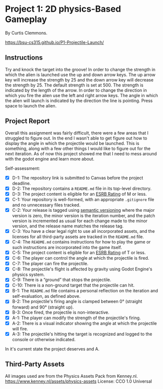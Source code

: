 # Project 1: 2D physics-Based Gameplay

By Curtis Clemmons.

https://bsu-cs315.github.io/P1-Projectile-Launch/

## Instructions
Try and knock the target into the groove!
In order to change the strength in which the alien is launched use the up and down arrow keys.
The up arrow key will increase the strength by 25 and the down arrow key will decrease the
strength by 25. The default strength is set at 500. The strength is indicated by the length of the arrow.
In order to change the direction in which you fire the alien use the left and right arrow keys. The angle in which the alien will launch is indicated by the direction the line is pointing. Press space to launch the alien.

## Project Report

Overall this assignment was fairly difficult, there were a few areas that I struggled to
figure out. In the end I wasn't able to get figure out how to display the angle in which 
the projectile would be launched. This is something, along with a few other things I would 
like to figure out for the next iteration. As of now this project showed me that I need to
mess around with the godot engine and learn more about.


Self-assessment:
 - [x] D-1: The repository link is submitted to Canvas before the project deadline.
 - [x] D-2: The repository contains a <code>README.md</code> file in its top-level directory.
 - [x] D-3: The project content is eligible for an <a href="https://www.esrb.org/ratings-guide/">ESRB Rating</a> of M or less.
 - [x] C-1: Your repository is well-formed, with an appropriate <code>.gitignore</code> file and no unnecessary files tracked.
 - [x] C-2: Your release is tagged using <a href="https://semver.org/">semantic versioning</a> where the major version is zero, the minor version is the iteration number, and the patch version is incremented as usual for each change made to the minor version, and the release name matches the release tag.
 - [x] C-3: You have a clear legal right to use all incorporated assets, and the licenses for all third-party assets are tracked in the <code>README.md</code> file.
 - [x] C-4: The <code>README.md</code> contains instructions for how to play the game or such instructions are incorporated into the game itself.
 - [x] C-5: The project content is eligible for an <a href="https://www.esrb.org/ratings-guide/">ESRB Rating</a> of T or less.
 - [x] C-6: The player can control the angle at which the projectile is fired.
 - [x] C-7: The player can fire the projectile.
 - [x] C-8: The projectile's flight is affected by gravity using Godot Engine's physics system.
 - [x] C-9: There is a &ldquo;ground&rdquo; that stops the projectile.
 - [x] C-10: There is a non-ground target that the projectile can hit.
 - [x] B-1: The <code>README.md</code> file contains a personal reflection on the iteration and self-evaluation, as defined above.
 - [x] B-2: The projectile's firing angle is clamped between 0&deg; (straight forward) and 90&deg; (straight up).
 - [x] B-3: Once fired, the projectile is non-interactive.
 - [x] A-1: The player can modify the strength of the projectile's firing.
 - [x] A-2: There is a visual indicator showing the angle at which the projectile will fire.
 - [x] A-3: The projectile's hitting the target is recognized and logged to the console or otherwise indicated. 
 
 In it's current state the project deserves and A.

## Third-Party Assets
All images used are from the Physics Assets Pack from Kenney.nl. 
https://www.kenney.nl/assets/physics-assets
License: CCO 1.0 Universal

